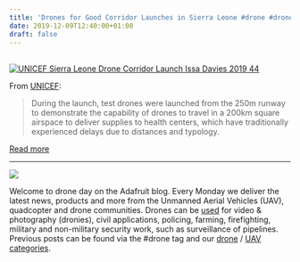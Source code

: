 ```yaml
---
title: 'Drones for Good Corridor Launches in Sierra Leone #drone #droneday'
date: 2019-12-09T12:40:00+01:00
draft: false
---
```


[  
![UNICEF Sierra Leone Drone Corridor Launch Issa Davies 2019 44](https://cdn-blog.adafruit.com/uploads/2019/12/UNICEF_Sierra-Leone_Drone-Corridor-Launch_Issa-Davies_2019-44.jpg "UNICEF_Sierra Leone_Drone Corridor Launch_Issa Davies_2019 (44).JPG")](https://www.unicef.org/wca/press-releases/drones-good-corridor-launched-drones-take-flight-deliver-medicine-remote-areas)

From [UNICEF](https://www.unicef.org/wca/press-releases/drones-good-corridor-launched-drones-take-flight-deliver-medicine-remote-areas):

> During the launch, test drones were launched from the 250m runway to demonstrate the capability of drones to travel in a 200km square airspace to deliver supplies to health centers, which have traditionally experienced delays due to distances and typology.

[Read more](https://www.unicef.org/wca/press-releases/drones-good-corridor-launched-drones-take-flight-deliver-medicine-remote-areas)

* * *

[![](//www.adafruit.com/blog/wp-content/uploads/2014/04/drone.jpg)](http://www.adafruit.com/blog/category/drones/)

Welcome to drone day on the Adafruit blog. Every Monday we deliver the latest news, products and more from the Unmanned Aerial Vehicles (UAV), quadcopter and drone communities. Drones can be [used](http://en.wikipedia.org/wiki/Unmanned_aerial_vehicle) for video & photography (dronies), civil applications, policing, farming, firefighting, military and non-military security work, such as surveillance of pipelines. Previous posts can be found via the #drone tag and our [drone](http://www.adafruit.com/blog/category/drones/) / [UAV categories](https://www.adafruit.com/blog/category/uavs/).